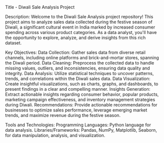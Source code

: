 Title - Diwali Sale Analysis Project

Description:
Welcome to the Diwali Sale Analysis project repository! This project aims to analyze sales data collected during the festive season of Diwali, a significant cultural event in India marked by increased consumer spending across various product categories. As a data analyst, you'll have the opportunity to explore, analyze, and derive insights from this rich dataset.

Key Objectives:
Data Collection: Gather sales data from diverse retail channels, including online platforms and brick-and-mortar stores, spanning the Diwali period.
Data Cleaning: Preprocess the collected data to handle missing values, outliers, and inconsistencies, ensuring data quality and integrity.
Data Analysis: Utilize statistical techniques to uncover patterns, trends, and correlations within the Diwali sales data.
Data Visualization: Create insightful visualizations, such as charts, graphs, and dashboards, to present findings in a clear and compelling manner.
Insights Generation: Extract actionable insights regarding consumer behavior, popular products, marketing campaign effectiveness, and inventory management strategies during Diwali.
Recommendations: Provide actionable recommendations for businesses to optimize sales performance, leverage emerging market trends, and maximize revenue during the festive season.

Tools and Technologies:
Programming Languages: Python language for data analysis.
Libraries/Frameworks: Pandas, NumPy, Matplotlib, Seaborn, for data manipulation, analysis, and visualization.
